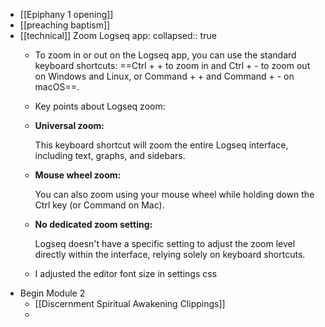 - [[Epiphany 1 opening]]
- [[preaching baptism]]
- [[technical]] Zoom Logseq app: 
  collapsed:: true
	- To zoom in or out on the Logseq app, you can use the standard keyboard shortcuts: ==Ctrl + + to zoom in and Ctrl + - to zoom out on Windows and Linux, or Command + + and Command + - on macOS==.
	- Key points about Logseq zoom:
	- **Universal zoom:** 
	  
	  This keyboard shortcut will zoom the entire Logseq interface, including text, graphs, and sidebars.
	- **Mouse wheel zoom:** 
	  
	  You can also zoom using your mouse wheel while holding down the Ctrl key (or Command on Mac).
	- **No dedicated zoom setting:** 
	  
	  Logseq
	  doesn't have a specific setting to adjust the zoom level directly 
	  within the interface, relying solely on keyboard shortcuts.
	- I adjusted the editor font size in settings css
- Begin Module 2
	- [[Discernment Spiritual Awakening Clippings]]
	-